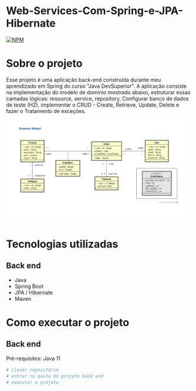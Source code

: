 # Web-Services-Com-Spring-e-JPA-Hibernate

[![NPM](https://img.shields.io/npm/l/react)](https://github.com/devsuperior/sds1-wmazoni/blob/master/LICENSE) 

# Sobre o projeto

Esse projeto é uma aplicação back-end construída durante meu aprendizado em Spring do curso "Java DevSuperior".
A aplicação consiste na implementação do modelo de domínio mostrado abaixo, estruturar essas camadas lógicas: resource, service, repository, Configurar banco de dados de teste (H2), implementar o CRUD - Create, Retrieve, Update, Delete e fazer o Tratamento de exceções.

![DomainModel](https://github.com/Gusthavo-Henrique/Assets/blob/main/modelo%20de%20dominio.png)

# Tecnologias utilizadas
## Back end
- Java
- Spring Boot
- JPA / Hibernate
- Maven

# Como executar o projeto

## Back end
Pré-requisitos: Java 11
```bash
# clonar repositório
# entrar na pasta do projeto back end
# executar o projeto

